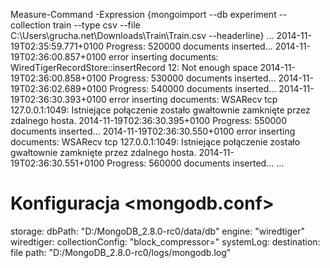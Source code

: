 ﻿Measure-Command -Expression {mongoimport --db experiment --collection train --type csv --file C:\Users\grucha.net\Downloads\Train\Train.csv --headerline}
...
2014-11-19T02:35:59.771+0100    Progress: 520000 documents inserted...
2014-11-19T02:36:00.857+0100    error inserting documents: WiredTigerRecordStore::insertRecord 12: Not enough space
2014-11-19T02:36:00.858+0100    Progress: 530000 documents inserted...
2014-11-19T02:36:02.689+0100    Progress: 540000 documents inserted...
2014-11-19T02:36:30.393+0100    error inserting documents: WSARecv tcp 127.0.0.1:1049: Istniejące połączenie zostało gwałtownie zamknięte przez zdalnego hosta.
2014-11-19T02:36:30.395+0100    Progress: 550000 documents inserted...
2014-11-19T02:36:30.550+0100    error inserting documents: WSARecv tcp 127.0.0.1:1049: Istniejące połączenie zostało gwałtownie zamknięte przez zdalnego hosta.
2014-11-19T02:36:30.551+0100    Progress: 560000 documents inserted...
...

Konfiguracja <mongodb.conf>
===========================
storage:
    dbPath: "D:/MongoDB_2.8.0-rc0/data/db"
    engine: "wiredtiger"
    wiredtiger:
        collectionConfig: "block_compressor="
systemLog:
    destination: file
    path: "D:/MongoDB_2.8.0-rc0/logs/mongodb.log"
